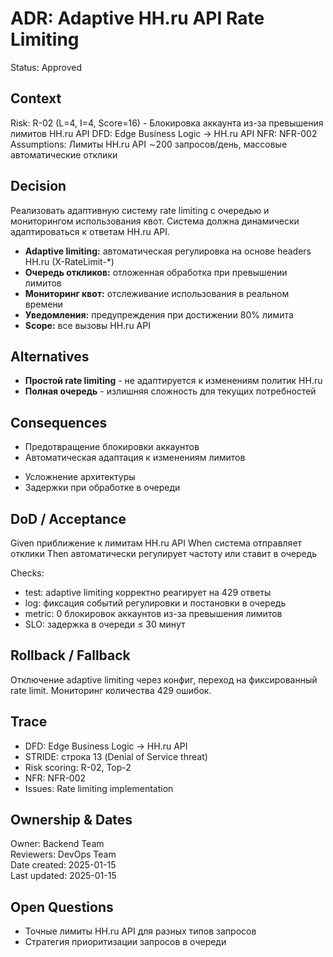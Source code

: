# ADR: Adaptive HH.ru API Rate Limiting
Status: Approved

## Context
Risk: R-02 (L=4, I=4, Score=16) - Блокировка аккаунта из-за превышения лимитов HH.ru API
DFD: Edge Business Logic → HH.ru API
NFR: NFR-002
Assumptions: Лимиты HH.ru API ∼200 запросов/день, массовые автоматические отклики

## Decision
Реализовать адаптивную систему rate limiting с очередью и мониторингом использования квот. Система должна динамически адаптироваться к ответам HH.ru API.

- **Adaptive limiting:** автоматическая регулировка на основе headers HH.ru (X-RateLimit-*)
- **Очередь откликов:** отложенная обработка при превышении лимитов
- **Мониторинг квот:** отслеживание использования в реальном времени
- **Уведомления:** предупреждения при достижении 80% лимита
- **Scope:** все вызовы HH.ru API

## Alternatives
- **Простой rate limiting** - не адаптируется к изменениям политик HH.ru
- **Полная очередь** - излишняя сложность для текущих потребностей

## Consequences
+ Предотвращение блокировки аккаунтов
+ Автоматическая адаптация к изменениям лимитов
- Усложнение архитектуры
- Задержки при обработке в очереди

## DoD / Acceptance
Given приближение к лимитам HH.ru API
When система отправляет отклики
Then автоматически регулирует частоту или ставит в очередь

Checks:
- test: adaptive limiting корректно реагирует на 429 ответы
- log: фиксация событий регулировки и постановки в очередь
- metric: 0 блокировок аккаунтов из-за превышения лимитов
- SLO: задержка в очереди ≤ 30 минут

## Rollback / Fallback
Отключение adaptive limiting через конфиг, переход на фиксированный rate limit. Мониторинг количества 429 ошибок.

## Trace
- DFD: Edge Business Logic → HH.ru API
- STRIDE: строка 13 (Denial of Service threat)
- Risk scoring: R-02, Top-2
- NFR: NFR-002
- Issues: Rate limiting implementation

## Ownership & Dates
Owner: Backend Team  
Reviewers: DevOps Team  
Date created: 2025-01-15  
Last updated: 2025-01-15

## Open Questions
- Точные лимиты HH.ru API для разных типов запросов
- Стратегия приоритизации запросов в очереди